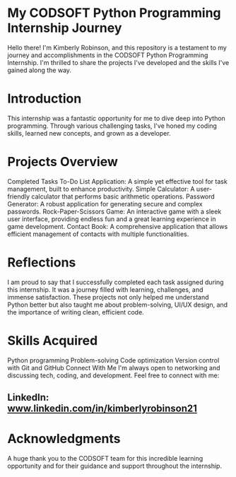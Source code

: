 # My CODSOFT Python Programming Internship Journey
Hello there! I'm Kimberly Robinson, and this repository is a testament to my journey and accomplishments in the CODSOFT Python Programming Internship. I'm thrilled to share the projects I've developed and the skills I've gained along the way.

# Introduction
This internship was a fantastic opportunity for me to dive deep into Python programming. Through various challenging tasks, I've honed my coding skills, learned new concepts, and grown as a developer.

# Projects Overview
Completed Tasks
To-Do List Application: A simple yet effective tool for task management, built to enhance productivity.
Simple Calculator: A user-friendly calculator that performs basic arithmetic operations.
Password Generator: A robust application for generating secure and complex passwords.
Rock-Paper-Scissors Game: An interactive game with a sleek user interface, providing endless fun and a great learning experience in game development.
Contact Book: A comprehensive application that allows efficient management of contacts with multiple functionalities.

# Reflections
I am proud to say that I successfully completed each task assigned during this internship. It was a journey filled with learning, challenges, and immense satisfaction. These projects not only helped me understand Python better but also taught me about problem-solving, UI/UX design, and the importance of writing clean, efficient code.

# Skills Acquired
Python programming
Problem-solving
Code optimization
Version control with Git and GitHub
Connect With Me
I'm always open to networking and discussing tech, coding, and development. Feel free to connect with me:

## LinkedIn: www.linkedin.com/in/kimberlyrobinson21




# Acknowledgments
A huge thank you to the CODSOFT team for this incredible learning opportunity and for their guidance and support throughout the internship.

